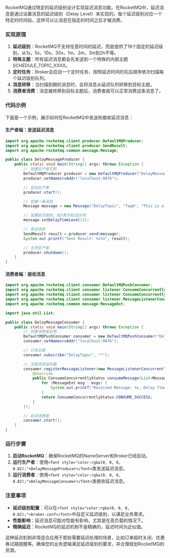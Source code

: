 <font style="color:rgba(0, 0, 0, 0.82);">RocketMQ通过特定的延迟级别设计实现延迟消息功能。在RocketMQ中，延迟消息是通过设置消息的延迟级别（Delay Level）来实现的。每个延迟级别对应一个特定的时间段，这样可以让消息在指定的时间之后才被消费。</font>

### <font style="color:rgba(0, 0, 0, 0.82);">实现原理</font>
1. **<font style="color:rgba(0, 0, 0, 0.82);">延迟级别</font>**<font style="color:rgba(0, 0, 0, 0.82);">：RocketMQ不支持任意时间的延迟，而是提供了18个固定的延迟级别，从1s，5s，10s，30s，1m，2m，3m到2h不等。</font>
2. **<font style="color:rgba(0, 0, 0, 0.82);">特殊主题</font>**<font style="color:rgba(0, 0, 0, 0.82);">：所有延迟消息都会先发送到一个特殊的内部主题 SCHEDULE_TOPIC_XXXX。</font>
3. **<font style="color:rgba(0, 0, 0, 0.82);">定时任务</font>**<font style="color:rgba(0, 0, 0, 0.82);">：Broker会启动一个定时任务，按照延迟时间的先后顺序依次扫描每个延迟级别队列。</font>
4. **<font style="color:rgba(0, 0, 0, 0.82);">消息转移</font>**<font style="color:rgba(0, 0, 0, 0.82);">：当扫描到期的消息时，会将消息从延迟队列转移到目标主题。</font>
5. **<font style="color:rgba(0, 0, 0, 0.82);">消费者消费</font>**<font style="color:rgba(0, 0, 0, 0.82);">：消息被转移到目标主题后，消费者就可以正常消费这条消息了。</font>

### <font style="color:rgba(0, 0, 0, 0.82);">代码示例</font>
<font style="color:rgba(0, 0, 0, 0.82);">下面是一个示例，展示如何在RocketMQ中发送和接收延迟消息：</font>

#### <font style="color:rgba(0, 0, 0, 0.82);">生产者端：发送延迟消息</font>
```java
import org.apache.rocketmq.client.producer.DefaultMQProducer;  
import org.apache.rocketmq.client.producer.SendResult;  
import org.apache.rocketmq.common.message.Message;  

public class DelayMessageProducer {  
    public static void main(String[] args) throws Exception {  
        // 创建生产者实例  
        DefaultMQProducer producer = new DefaultMQProducer("DelayMessageProducerGroup");  
        producer.setNamesrvAddr("localhost:9876");  

        // 启动生产者  
        producer.start();  

        // 创建一条消息  
        Message message = new Message("DelayTopic", "TagA", "This is a delayed message.".getBytes());  

        // 设置延迟级别，如3表示延迟10秒  
        message.setDelayTimeLevel(3);  

        // 发送消息  
        SendResult result = producer.send(message);  
        System.out.printf("Sent Result: %s%n", result);  

        // 关闭生产者  
        producer.shutdown();  
    }  
}
```

#### <font style="color:rgba(0, 0, 0, 0.82);">消费者端：接收消息</font>
```java
import org.apache.rocketmq.client.consumer.DefaultMQPushConsumer;  
import org.apache.rocketmq.client.consumer.listener.ConsumeConcurrentlyContext;  
import org.apache.rocketmq.client.consumer.listener.ConsumeConcurrentlyStatus;  
import org.apache.rocketmq.client.consumer.listener.MessageListenerConcurrently;  
import org.apache.rocketmq.common.message.MessageExt;  

import java.util.List;  

public class DelayMessageConsumer {  
    public static void main(String[] args) throws Exception {  
        // 创建消费者实例  
        DefaultMQPushConsumer consumer = new DefaultMQPushConsumer("DelayMessageConsumerGroup");  
        consumer.setNamesrvAddr("localhost:9876");  

        // 订阅主题  
        consumer.subscribe("DelayTopic", "*");  

        // 注册消息监听器  
        consumer.registerMessageListener(new MessageListenerConcurrently() {  
            @Override  
            public ConsumeConcurrentlyStatus consumeMessage(List<MessageExt> msgs, ConsumeConcurrentlyContext context) {  
                for (MessageExt msg : msgs) {  
                    System.out.printf("Received Message: %s, Delay Time: %dms%n", new String(msg.getBody()), (System.currentTimeMillis() - msg.getStoreTimestamp()));  
                }  
                return ConsumeConcurrentlyStatus.CONSUME_SUCCESS;  
            }  
        });  

        // 启动消费者  
        consumer.start();  
    }  
}
```

### <font style="color:rgba(0, 0, 0, 0.82);">运行步骤</font>
1. **<font style="color:rgba(0, 0, 0, 0.82);">启动RocketMQ</font>**<font style="color:rgba(0, 0, 0, 0.82);">：确保RocketMQ的NameServer和Broker已经启动。</font>
2. **<font style="color:rgba(0, 0, 0, 0.82);">运行生产者</font>**<font style="color:rgba(0, 0, 0, 0.82);">：使用</font>`<font style="color:rgba(0, 0, 0, 0.82);">DelayMessageProducer</font>`<font style="color:rgba(0, 0, 0, 0.82);">类发送延迟消息。</font>
3. **<font style="color:rgba(0, 0, 0, 0.82);">运行消费者</font>**<font style="color:rgba(0, 0, 0, 0.82);">：使用</font>`<font style="color:rgba(0, 0, 0, 0.82);">DelayMessageConsumer</font>`<font style="color:rgba(0, 0, 0, 0.82);">类接收延迟消息。</font>

### <font style="color:rgba(0, 0, 0, 0.82);">注意事项</font>
+ **<font style="color:rgba(0, 0, 0, 0.82);">延迟级别配置</font>**<font style="color:rgba(0, 0, 0, 0.82);">：可以在</font>`<font style="color:rgba(0, 0, 0, 0.82);">broker.conf</font>`<font style="color:rgba(0, 0, 0, 0.82);">中自定义延迟级别，以满足业务需求。</font>
+ **<font style="color:rgba(0, 0, 0, 0.82);">性能影响</font>**<font style="color:rgba(0, 0, 0, 0.82);">：延迟消息可能对性能有影响，尤其是在高负载的情况下。</font>
+ **<font style="color:rgba(0, 0, 0, 0.82);">精确延迟</font>**<font style="color:rgba(0, 0, 0, 0.82);">：RocketMQ的延迟机制不是精确的，延迟时间为近似值。</font>

<font style="color:rgba(0, 0, 0, 0.82);">这种延迟机制非常适合应用于那些需要延迟处理的场景，比如订单超时关闭、优惠券过期提醒等。确保您的业务逻辑满足延迟级别的要求，并合理规划RocketMQ的资源。</font>

